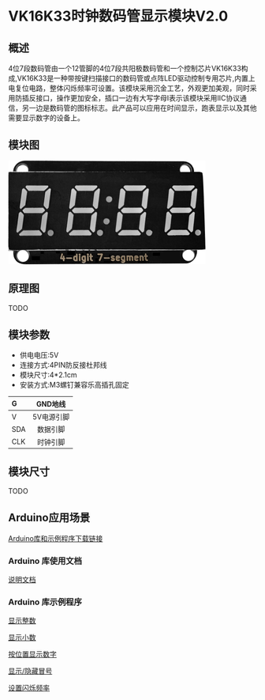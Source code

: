 # VK16K33时钟数码管显示模块V2.0

## 概述

4位7段数码管由一个12管脚的4位7段共阳极数码管和一个控制芯片VK16K33构成,VK16K33是一种带按键扫描接口的数码管或点阵LED驱动控制专用芯片,内置上电复位电路，整体闪烁频率可设置。该模块采用沉金工艺，外观更加美观，同时采用防插反接口，操作更加安全，插口一边有大写字母I表示该模块采用IIC协议通信，另一边是数码管的图标标志。此产品可以应用在时间显示，跑表显示以及其他需要显示数字的设备上。

## 模块图

![模块图](4-digit_7_segment_v2.0/4-digit_7_segment_v2.0.png)

## 原理图

TODO

## 模块参数

- 供电电压:5V
- 连接方式:4PIN防反接杜邦线
- 模块尺寸:4*2.1cm
- 安装方式:M3螺钉兼容乐高插孔固定

| G      | GND地线|
| :----- | :-------: |
| V    | 5V电源引脚|
| SDA   | 数据引脚|
| CLK   | 时钟引脚|

## 模块尺寸

TODO

## Arduino应用场景

[Arduino库和示例程序下载链接](https://github.com/emakefun-arduino-library/emakefun_digit_display/archive/refs/tags/release.zip)

### Arduino 库使用文档

[说明文档](https://github.com/emakefun-arduino-library/emakefun_digit_display)

### Arduino 库示例程序

[显示整数](https://emakefun-arduino-library.github.io/emakefun_digit_display/show_integer_number_8ino-example.html)

[显示小数](https://emakefun-arduino-library.github.io/emakefun_digit_display/show_decimal_number_8ino-example.html)

[按位置显示数字](https://emakefun-arduino-library.github.io/emakefun_digit_display/show_digit_number_8ino-example.html)

[显示/隐藏冒号](https://emakefun-arduino-library.github.io/emakefun_digit_display/show_colon_8ino-example.html)

[设置闪烁频率](https://emakefun-arduino-library.github.io/emakefun_digit_display/set_blink_rate_8ino-example.html)
